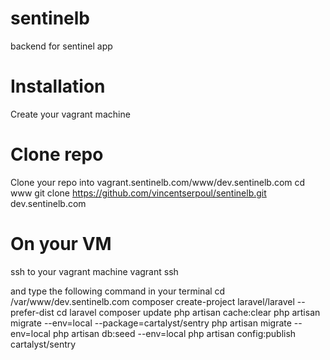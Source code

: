 sentinelb
=========

backend for sentinel app

# Installation

Create your vagrant machine

# Clone repo

Clone your repo into vagrant.sentinelb.com/www/dev.sentinelb.com
cd www
git clone https://github.com/vincentserpoul/sentinelb.git dev.sentinelb.com

# On your VM

ssh to your vagrant machine
vagrant ssh

and type the following command in your terminal
cd /var/www/dev.sentinelb.com
composer create-project laravel/laravel --prefer-dist
cd laravel
composer update
php artisan cache:clear
php artisan migrate --env=local  --package=cartalyst/sentry
php artisan migrate --env=local
php artisan db:seed --env=local
php artisan config:publish cartalyst/sentry